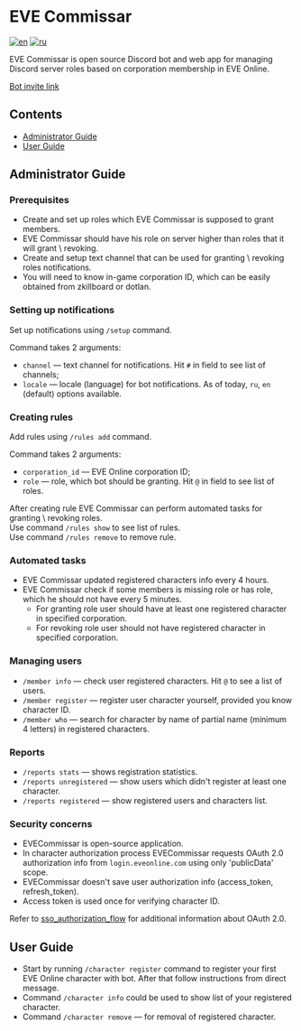 # EVE Commissar

[![en](https://img.shields.io/badge/lang-en-red.svg)](https://github.com/AnaxRho/EVECommissar/blob/main/README.md)
[![ru](https://img.shields.io/badge/lang-ru-yellow.svg)](https://github.com/AnaxRho/EVECommissar/blob/main/README.ru.md)

EVE Commissar is open source Discord bot and web app for managing Discord server roles based on corporation membership in EVE Online.

[Bot invite link](https://discord.com/api/oauth2/authorize?client_id=1157665492564197437&permissions=268437504&scope=bot)

## Contents
* [Administrator Guide](#administrator-guide)
* [User Guide](#user-guide)

## Administrator Guide
    
### Prerequisites

* Create and set up roles which EVE Commissar is supposed to grant members.
* EVE Commissar should have his role on server higher than roles that it will grant \ revoking.
* Create and setup text channel that can be used for granting \ revoking roles notifications.
* You will need to know in-game corporation ID, which can be easily obtained from zkillboard or dotlan.

### Setting up notifications

Set up notifications using `/setup` command.

Command takes 2 arguments:
* `channel` — text channel for notifications. Hit `#` in field to see list of channels; 
* `locale` — locale (language) for bot notifications. As of today, `ru`, `en` (default) options available. 

### Creating rules

Add rules using `/rules add` command.

Command takes 2 arguments:
* `corporation_id` — EVE Online corporation ID;
* `role` — role, which bot should be granting. Hit `@` in field to see list of roles.
    
After creating rule EVE Commissar can perform automated tasks for granting \ revoking roles.\
Use command `/rules show` to see list of rules.\
Use command `/rules remove` to remove rule.

### Automated tasks

* EVE Commissar updated registered characters info every 4 hours.
* EVE Commissar check if some members is missing role or has role, which he should not have every 5 minutes.
  * For granting role user should have at least one registered character in specified corporation.
  * For revoking role user should not have registered character in specified corporation.
  
### Managing users

* `/member info` — check user registered characters. Hit `@` to see a list of users.
* `/member register` — register user character yourself, provided you know character ID.
* `/member who` — search for character by name of partial name (minimum 4 letters) in registered characters.

### Reports

* `/reports stats` — shows registration statistics.
* `/reports unregistered` — show users which didn't register at least one character.
* `/reports registered` — show registered users and characters list.

### Security concerns

* EVECommissar is open-source application.
* In character authorization process EVECommissar requests OAuth 2.0 authorization info from `login.eveonline.com` using only 'publicData' scope.
* EVECommissar doesn't save user authorization info (access_token, refresh_token).
* Access token is used once for verifying character ID.

Refer to [sso_authorization_flow](`https://docs.esi.evetech.net/docs/sso/sso_authorization_flow.html`) for additional information about OAuth 2.0.

## User Guide
        
* Start by running `/character register` command to register your first EVE Online character with bot. After that follow instructions from direct message.
* Command `/character info` could be used to show list of your registered character.
* Command `/character remove` — for removal of registered character.    